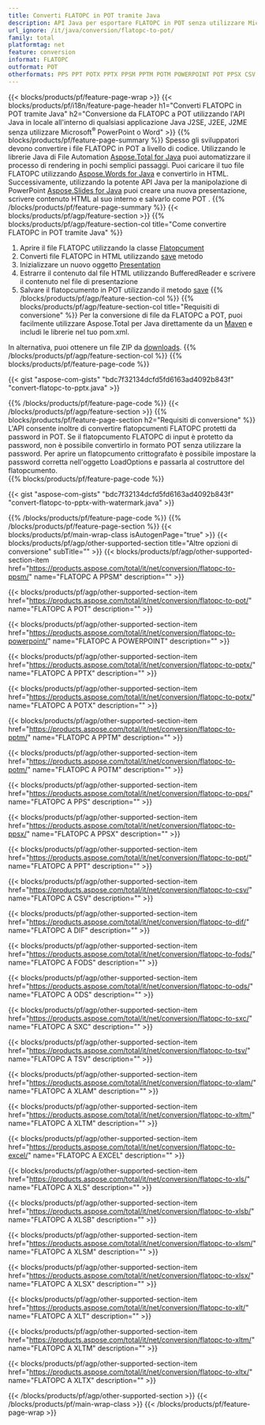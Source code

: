 ```yaml
---
title: Converti FLATOPC in POT tramite Java
description: API Java per esportare FLATOPC in POT senza utilizzare Microsoft Word o PowerPoint
url_ignore: /it/java/conversion/flatopc-to-pot/
family: total
platformtag: net
feature: conversion
informat: FLATOPC
outformat: POT
otherformats: PPS PPT POTX PPTX PPSM PPTM POTM POWERPOINT POT PPSX CSV DIF FODS ODS SXC TSV XLAM XLTM EXCEL XLS XLSB XLSM XLSX XLT XLTM XLTX
---
```

{{< blocks/products/pf/feature-page-wrap >}}
{{< blocks/products/pf/i18n/feature-page-header h1="Converti FLATOPC in POT tramite Java" h2="Conversione da FLATOPC a POT utilizzando l'API Java in locale all'interno di qualsiasi applicazione Java J2SE, J2EE, J2ME senza utilizzare Microsoft<sup>&reg;</sup> PowerPoint o Word" >}}
{{% blocks/products/pf/feature-page-summary %}}
Spesso gli sviluppatori devono convertire i file FLATOPC in POT a livello di codice. Utilizzando le librerie Java di File Automation [Aspose.Total for Java](https://products.aspose.com/total/java/) puoi automatizzare il processo di rendering in pochi semplici passaggi. Puoi caricare il tuo file FLATOPC utilizzando [Aspose.Words for Java](https://products.aspose.com/words/java/) e convertirlo in HTML. Successivamente, utilizzando la potente API Java per la manipolazione di PowerPoint [Aspose.Slides for Java](https://products.aspose.com/slides/java/) puoi creare una nuova presentazione, scrivere contenuto HTML al suo interno e salvarlo come POT .
{{% /blocks/products/pf/feature-page-summary  %}}
{{< blocks/products/pf/agp/feature-section >}}
{{% blocks/products/pf/agp/feature-section-col title="Come convertire FLATOPC in POT tramite Java" %}}
1. Aprire il file FLATOPC utilizzando la classe [Flatopcument](https://apiference.aspose.com/words/java/com.aspose.words/Flatopcument)
2. Converti file FLATOPC in HTML utilizzando [save](https://apiference.aspose.com/words/java/com.aspose.words/Flatopcument#save(java.lang.String,com.aspose.words.SaveOptions)) metodo
3. Inizializzare un nuovo oggetto [Presentation](https://apiference.aspose.com/slides/java/com.aspose.slides/Presentation)
5. Estrarre il contenuto dal file HTML utilizzando BufferedReader e scrivere il contenuto nel file di presentazione
6. Salvare il flatopcumento in POT utilizzando il metodo [save](https://apiference.aspose.com/slides/java/com.aspose.slides/Presentation#save-java.io.OutputStream-int-)
{{% /blocks/products/pf/agp/feature-section-col %}}
{{% blocks/products/pf/agp/feature-section-col title="Requisiti di conversione" %}}
Per la conversione di file da FLATOPC a POT, puoi facilmente utilizzare Aspose.Total per Java direttamente da un [Maven](https://releases.aspose.com/total/java/) e includi le librerie nel tuo pom.xml.

In alternativa, puoi ottenere un file ZIP da [downloads](https://releases.aspose.com/total/java).
{{% /blocks/products/pf/agp/feature-section-col %}}
{{% blocks/products/pf/feature-page-code %}}

{{< gist "aspose-com-gists" "bdc7f32134dcfd5fd6163ad4092b843f" "convert-flatopc-to-pptx.java" >}}


{{% /blocks/products/pf/feature-page-code %}}
{{< /blocks/products/pf/agp/feature-section >}}
{{% blocks/products/pf/feature-page-section  h2="Requisiti di conversione" %}}
L'API consente inoltre di convertire flatopcumenti FLATOPC protetti da password in POT. Se il flatopcumento FLATOPC di input è protetto da password, non è possibile convertirlo in formato POT senza utilizzare la password. Per aprire un flatopcumento crittografato è possibile impostare la password corretta nell'oggetto LoadOptions e passarla al costruttore del flatopcumento.  
{{% blocks/products/pf/feature-page-code %}}

{{< gist "aspose-com-gists" "bdc7f32134dcfd5fd6163ad4092b843f" "convert-flatopc-to-pptx-with-watermark.java" >}}

{{% /blocks/products/pf/feature-page-code  %}}
{{% /blocks/products/pf/feature-page-section %}}
{{< blocks/products/pf/main-wrap-class isAutogenPage="true" >}}
{{< blocks/products/pf/agp/other-supported-section title="Altre opzioni di conversione" subTitle="" >}}
{{< blocks/products/pf/agp/other-supported-section-item href="https://products.aspose.com/total/it/net/conversion/flatopc-to-ppsm/" name="FLATOPC A PPSM" description="" >}}

{{< blocks/products/pf/agp/other-supported-section-item href="https://products.aspose.com/total/it/net/conversion/flatopc-to-pot/" name="FLATOPC A POT" description="" >}}

{{< blocks/products/pf/agp/other-supported-section-item href="https://products.aspose.com/total/it/net/conversion/flatopc-to-powerpoint/" name="FLATOPC A POWERPOINT" description="" >}}

{{< blocks/products/pf/agp/other-supported-section-item href="https://products.aspose.com/total/it/net/conversion/flatopc-to-pptx/" name="FLATOPC A PPTX" description="" >}}

{{< blocks/products/pf/agp/other-supported-section-item href="https://products.aspose.com/total/it/net/conversion/flatopc-to-potx/" name="FLATOPC A POTX" description="" >}}

{{< blocks/products/pf/agp/other-supported-section-item href="https://products.aspose.com/total/it/net/conversion/flatopc-to-pptm/" name="FLATOPC A PPTM" description="" >}}

{{< blocks/products/pf/agp/other-supported-section-item href="https://products.aspose.com/total/it/net/conversion/flatopc-to-potm/" name="FLATOPC A POTM" description="" >}}

{{< blocks/products/pf/agp/other-supported-section-item href="https://products.aspose.com/total/it/net/conversion/flatopc-to-pps/" name="FLATOPC A PPS" description="" >}}

{{< blocks/products/pf/agp/other-supported-section-item href="https://products.aspose.com/total/it/net/conversion/flatopc-to-ppsx/" name="FLATOPC A PPSX" description="" >}}

{{< blocks/products/pf/agp/other-supported-section-item href="https://products.aspose.com/total/it/net/conversion/flatopc-to-ppt/" name="FLATOPC A PPT" description="" >}}

{{< blocks/products/pf/agp/other-supported-section-item href="https://products.aspose.com/total/it/net/conversion/flatopc-to-csv/" name="FLATOPC A CSV" description="" >}}

{{< blocks/products/pf/agp/other-supported-section-item href="https://products.aspose.com/total/it/net/conversion/flatopc-to-dif/" name="FLATOPC A DIF" description="" >}}

{{< blocks/products/pf/agp/other-supported-section-item href="https://products.aspose.com/total/it/net/conversion/flatopc-to-fods/" name="FLATOPC A FODS" description="" >}}

{{< blocks/products/pf/agp/other-supported-section-item href="https://products.aspose.com/total/it/net/conversion/flatopc-to-ods/" name="FLATOPC A ODS" description="" >}}

{{< blocks/products/pf/agp/other-supported-section-item href="https://products.aspose.com/total/it/net/conversion/flatopc-to-sxc/" name="FLATOPC A SXC" description="" >}}

{{< blocks/products/pf/agp/other-supported-section-item href="https://products.aspose.com/total/it/net/conversion/flatopc-to-tsv/" name="FLATOPC A TSV" description="" >}}

{{< blocks/products/pf/agp/other-supported-section-item href="https://products.aspose.com/total/it/net/conversion/flatopc-to-xlam/" name="FLATOPC A XLAM" description="" >}}

{{< blocks/products/pf/agp/other-supported-section-item href="https://products.aspose.com/total/it/net/conversion/flatopc-to-xltm/" name="FLATOPC A XLTM" description="" >}}

{{< blocks/products/pf/agp/other-supported-section-item href="https://products.aspose.com/total/it/net/conversion/flatopc-to-excel/" name="FLATOPC A EXCEL" description="" >}}

{{< blocks/products/pf/agp/other-supported-section-item href="https://products.aspose.com/total/it/net/conversion/flatopc-to-xls/" name="FLATOPC A XLS" description="" >}}

{{< blocks/products/pf/agp/other-supported-section-item href="https://products.aspose.com/total/it/net/conversion/flatopc-to-xlsb/" name="FLATOPC A XLSB" description="" >}}

{{< blocks/products/pf/agp/other-supported-section-item href="https://products.aspose.com/total/it/net/conversion/flatopc-to-xlsm/" name="FLATOPC A XLSM" description="" >}}

{{< blocks/products/pf/agp/other-supported-section-item href="https://products.aspose.com/total/it/net/conversion/flatopc-to-xlsx/" name="FLATOPC A XLSX" description="" >}}

{{< blocks/products/pf/agp/other-supported-section-item href="https://products.aspose.com/total/it/net/conversion/flatopc-to-xlt/" name="FLATOPC A XLT" description="" >}}

{{< blocks/products/pf/agp/other-supported-section-item href="https://products.aspose.com/total/it/net/conversion/flatopc-to-xltm/" name="FLATOPC A XLTM" description="" >}}

{{< blocks/products/pf/agp/other-supported-section-item href="https://products.aspose.com/total/it/net/conversion/flatopc-to-xltx/" name="FLATOPC A XLTX" description="" >}}


{{< /blocks/products/pf/agp/other-supported-section >}}
{{< /blocks/products/pf/main-wrap-class >}}
{{< /blocks/products/pf/feature-page-wrap >}}